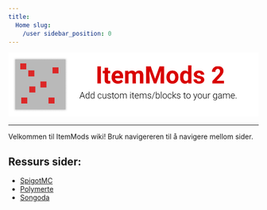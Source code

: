```yaml
---
title:
  Home slug:
    /user sidebar_position: 0
---
```


![Topptekst](https://github.com/CodeDoctorDE/ItemMods/blob/develop/assets/header.png?raw=true)

---

Velkommen til ItemMods wiki! Bruk navigereren til å navigere mellom sider.

## Ressurs sider:
* [SpigotMC](https://www.spigotmc.org/resources/72461/)
* [Polymerte](https://polymart.org/resource/15)
* [Songoda](https://songoda.com/marketplace/product/162)
